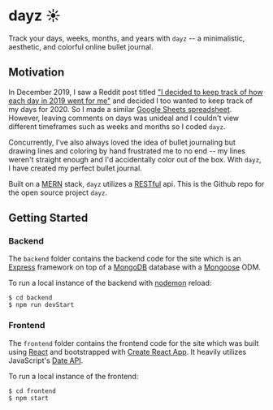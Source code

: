 # dayz ☀️
Track your days, weeks, months, and years with `dayz` -- a minimalistic, aesthetic, and colorful online bullet journal.   

## Motivation
In December 2019, I saw a Reddit post titled ["I decided to keep track of how each day in 2019 went for me"](https://www.reddit.com/r/CasualConversation/comments/ehz6di/i_decided_to_keep_track_of_how_each_day_in_2019/?utm_source=share&utm_medium=web2x) and decided I too wanted to keep track of my days for 2020. So I made a similar [Google Sheets spreadsheet](https://docs.google.com/spreadsheets/d/1D9-rCOvZ2aekkK3pYQw-7tHW3TcxV0UnGJZm_DeWiXk/edit?usp=sharing). However, leaving comments on days was unideal and I couldn't view different timeframes such as weeks and months so I coded `dayz`. 

Concurrently, I've also always loved the idea of bullet journaling but drawing lines and coloring by hand frustrated me to no end -- my lines weren't straight enough and I'd accidentally color out of the box. With `dayz`, I have created my perfect bullet journal. 

Built on a [MERN](https://www.geeksforgeeks.org/mern-stack/) stack, `dayz` utilizes a [RESTful](https://restfulapi.net/) api. This is the Github repo for the open source project `dayz`.

## Getting Started

### Backend

The `backend` folder contains the backend code for the site which is an [Express](https://expressjs.com/) framework on top of a [MongoDB](https://www.mongodb.com/) database with a [Mongoose](https://mongoosejs.com/) ODM. 

To run a local instance of the backend with [nodemon](https://nodemon.io/) reload:
```
$ cd backend
$ npm run devStart
```

### Frontend

The `frontend` folder contains the frontend code for the site which was built using [React](https://reactjs.org/) and bootstrapped with [Create React App](https://reactjs.org/docs/create-a-new-react-app.html#create-react-app). It heavily utilizes JavaScript's [Date API](https://developer.mozilla.org/en-US/docs/Web/JavaScript/Reference/Global_Objects/Date). 

To run a local instance of the frontend: 
```
$ cd frontend
$ npm start
```

